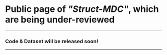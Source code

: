 # Public page of *"Struct-MDC"*, which are being under-reviewed



***
### Code & Dataset will be released soon!
***
